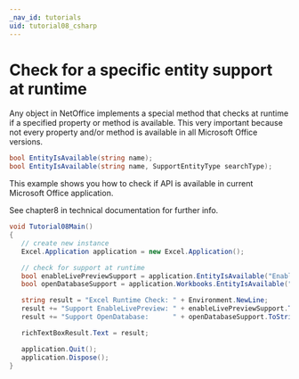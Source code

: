 ```yaml
---
_nav_id: tutorials
uid: tutorial08_csharp
---
```


# Check for a specific entity support at runtime

Any object in NetOffice implements a special method that checks at runtime if a specified
property or method is available.
This very important because not every property and/or method is available in all Microsoft
Office versions.

```csharp
bool EntityIsAvailable(string name);
bool EntityIsAvailable(string name, SupportEntityType searchType);
```

This example shows you how to check if API is available in current Microsoft Office application.

See chapter8 in technical documentation for further info.


```csharp
void Tutorial08Main()
{
   // create new instance
   Excel.Application application = new Excel.Application();

   // check for support at runtime
   bool enableLivePreviewSupport = application.EntityIsAvailable("EnableLivePreview");
   bool openDatabaseSupport = application.Workbooks.EntityIsAvailable("OpenDatabase");

   string result = "Excel Runtime Check: " + Environment.NewLine;
   result += "Support EnableLivePreview: " + enableLivePreviewSupport.ToString() + Environment.NewLine;
   result += "Support OpenDatabase:      " + openDatabaseSupport.ToString() + Environment.NewLine;

   richTextBoxResult.Text = result;

   application.Quit();
   application.Dispose();
}
```
